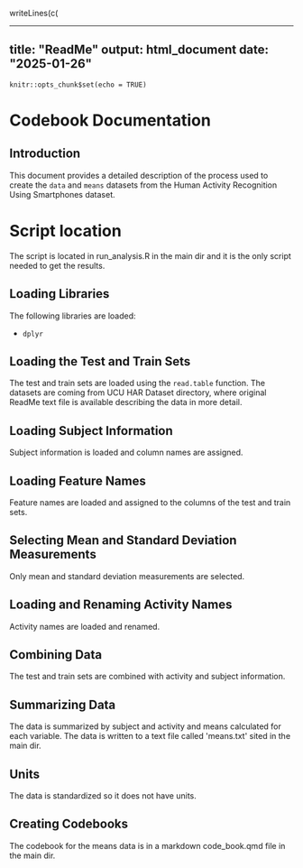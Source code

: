writeLines(c(

---
title: "ReadMe"
output: html_document
date: "2025-01-26"
---

```{r setup, include=FALSE}
knitr::opts_chunk$set(echo = TRUE)
```

# Codebook Documentation

## Introduction
This document provides a detailed description of the process used to create the `data` and `means` datasets from the Human Activity Recognition Using Smartphones dataset.

# Script location
The script is located in run_analysis.R in the main dir and it is the only script needed to get the results.

## Loading Libraries
The following libraries are loaded:
- `dplyr`


## Loading the Test and Train Sets
The test and train sets are loaded using the `read.table` function. 
The datasets are coming from UCU HAR Dataset directory, where original ReadMe text file is available describing the data in more detail.

## Loading Subject Information
Subject information is loaded and column names are assigned.

## Loading Feature Names
Feature names are loaded and assigned to the columns of the test and train sets.

## Selecting Mean and Standard Deviation Measurements
Only mean and standard deviation measurements are selected.

## Loading and Renaming Activity Names
Activity names are loaded and renamed.

## Combining Data
The test and train sets are combined with activity and subject information.

## Summarizing Data
The data is summarized by subject and activity and means calculated for each variable. The data is written to a text file called 'means.txt' sited in the main dir. 
## Units
The data is standardized so it does not have units. 

## Creating Codebooks

The codebook for the means data is in a markdown code_book.qmd file in the main dir. 